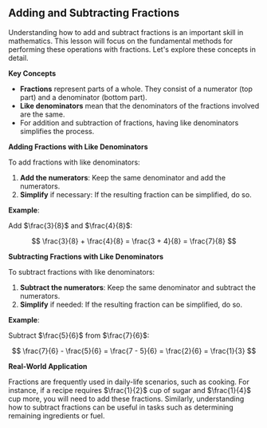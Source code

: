 ## Adding and Subtracting Fractions

Understanding how to add and subtract fractions is an important skill in mathematics. This lesson will focus on the fundamental methods for performing these operations with fractions. Let's explore these concepts in detail.

**Key Concepts**

- **Fractions** represent parts of a whole. They consist of a numerator (top part) and a denominator (bottom part).
- **Like denominators** mean that the denominators of the fractions involved are the same.
- For addition and subtraction of fractions, having like denominators simplifies the process.

**Adding Fractions with Like Denominators**

To add fractions with like denominators:

1. **Add the numerators**: Keep the same denominator and add the numerators.
2. **Simplify** if necessary: If the resulting fraction can be simplified, do so.

**Example**:

Add $\frac{3}{8}$ and $\frac{4}{8}$:

$$
\frac{3}{8} + \frac{4}{8} = \frac{3 + 4}{8} = \frac{7}{8}
$$

**Subtracting Fractions with Like Denominators**

To subtract fractions with like denominators:

1. **Subtract the numerators**: Keep the same denominator and subtract the numerators.
2. **Simplify** if needed: If the resulting fraction can be simplified, do so.

**Example**:

Subtract $\frac{5}{6}$ from $\frac{7}{6}$:

$$
\frac{7}{6} - \frac{5}{6} = \frac{7 - 5}{6} = \frac{2}{6} = \frac{1}{3}
$$

**Real-World Application**

Fractions are frequently used in daily-life scenarios, such as cooking. For instance, if a recipe requires $\frac{1}{2}$ cup of sugar and $\frac{1}{4}$ cup more, you will need to add these fractions. Similarly, understanding how to subtract fractions can be useful in tasks such as determining remaining ingredients or fuel.

